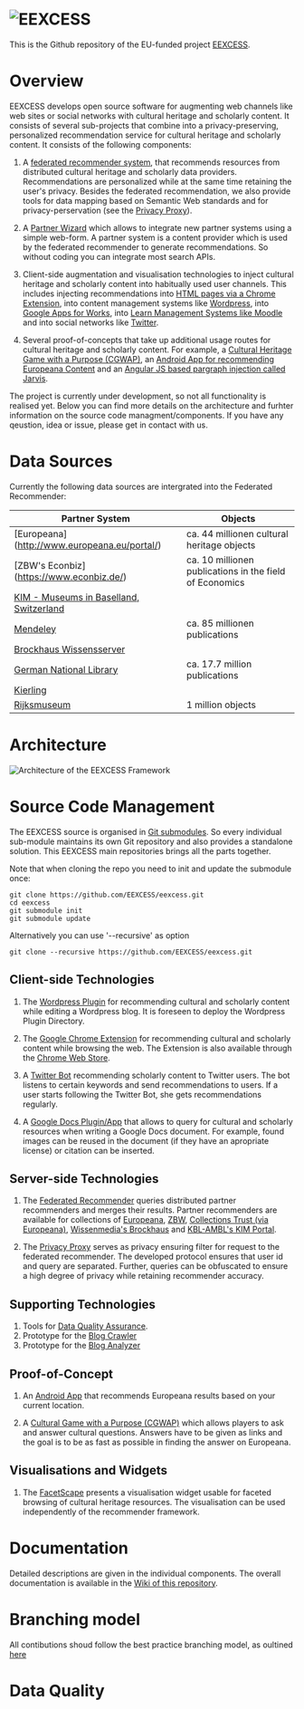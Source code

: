 ![EEXCESS](http://eexcess.eu/wp-content/uploads/2013/04/eexcess_Logo_neu1.jpg "EEXCESS")
=======

This is the Github repository of the EU-funded project [EEXCESS](http://eexcess.eu/ "EEXCESS").

# Overview

EEXCESS develops open source software for augmenting web channels like web sites or social networks with cultural heritage and scholarly content. It consists of several sub-projects that combine into a privacy-preserving, personalized recommendation service for cultural heritage and scholarly content. It consists of the following components:

1. A [federated recommender system](https://github.com/EEXCESS/recommender), that recommends resources from distributed cultural heritage and scholarly data providers. Recommendations are personalized while at the same time retaining the user's privacy.  Besides the federated recommendation, we also provide tools for data mapping based on Semantic Web standards and for privacy-perservation (see the [Privacy Proxy](https://github.com/EEXCESS/privacy-proxy)).

2. A [Partner Wizard](https://github.com/EEXCESS/PartnerWizard) which allows to integrate new partner systems using a simple web-form. A partner system is a content provider which is used by the federated recommender to generate recommendations. So without coding you can integrate most search APIs. 

3. Client-side augmentation and visualisation technologies to inject cultural heritage and scholarly content into habitually used user channels. This includes injecting recommendations into [HTML pages via a Chrome Extension](http://purl.org/eexcess/components/chrome-extension), into content management systems like [Wordpress](http://purl.org/eexcess/components/wordpress-plugin), into [Google Apps for Works](http://purl.org/eexcess/components/googledocs-plugin), into [Learn Management Systems like Moodle]() and into social networks like [Twitter](http://purl.org/eexcess/components/twitter-bot).

4. Several proof-of-concepts that take up additional usage routes for cultural heritage and scholarly content. For example, a [Cultural Heritage Game with a Purpose (CGWAP)](http://cgwap.lisawagner.li/CGWAP/), an [Android App for recommending Europeana Content](https://github.com/EEXCESS/android-app) and an [Angular JS based pargraph injection called Jarvis](https://github.com/EEXCESS/jarvis).

The project is currently under development, so not all functionality is realised yet. Below you can find more details on the architecture and furhter information on the source code managment/components. If you have any qeustion, idea or issue, please get in contact with us.


# Data Sources

Currently the following data sources are intergrated into the Federated Recommender:

|Partner System|Objects|
|--------------|-------|
| [Europeana] (http://www.europeana.eu/portal/) | ca. 44 millionen cultural heritage objects|
| [ZBW's Econbiz] (https://www.econbiz.de/)| ca. 10 millionen publications in the field of Economics|
| [KIM - Museums in Baselland, Switzerland](https://www.kgportal.bl.ch/startseite)| 
| [Mendeley](http://mendeley.com/)| ca. 85 millionen publications|
| [Brockhaus Wissensserver](https://vi.brockhaus.de/)||
| [German National Library](http://www.dnb.de/EN/Home/home_node.html)| ca. 17.7 million publications|
| [Kierling]()||
| [Rijksmuseum](https://www.rijksmuseum.nl/en/api)|1 million objects|





# Architecture

![Architecture of the EEXCESS Framework](http://eexcess.github.io/img/EEXCESS-Architecture-2015.svg)

# Source Code Management

The EEXCESS source is organised in [Git submodules](http://git-scm.com/book/en/v2/Git-Tools-Submodules). So every individual sub-module maintains its own  Git repository and also provides a standalone solution. This EEXCESS main repositories brings all the parts together.

Note that when cloning the repo you need to init and update the submodule once:

    git clone https://github.com/EEXCESS/eexcess.git
    cd eexcess
    git submodule init
    git submodule update

Alternatively you can use '--recursive' as option

    git clone --recursive https://github.com/EEXCESS/eexcess.git

## Client-side Technologies

1. The [Wordpress Plugin](https://github.com/EEXCESS/wordpress-plugin) for recommending cultural and scholarly content while editing a Wordpress blog. It is foreseen to deploy the Wordpress Plugin Directory.


2. The [Google Chrome Extension](http://purl.org/eexcess/components/chrome-extension) for recommending cultural and scholarly content while browsing the web. The Extension is also available through the [Chrome Web Store](https://chrome.google.com/webstore/detail/eexcess/mnicfonfoiffhekefgjlaihcpnbchdbc).
<!-- TODO: Rename repository, decompose into submodules (especially the visualisations) -->

3. A [Twitter Bot](http://purl.org/eexcess/components/twitter-bot) recommending scholarly content to Twitter users. The bot listens to certain keywords and send recommendations to users. If a user starts following the Twitter Bot, she gets recommendations regularly.

4. A [Google Docs Plugin/App](http://purl.org/eexcess/components/googledocs-plugin) that allows to query for cultural and scholarly resources when writing a Google Docs document. For example, found images can be reused in the document (if they have an apropriate license) or citation can be inserted.

## Server-side Technologies

1. The [Federated Recommender](https://github.com/EEXCESS/recommender) queries  distributed partner recommenders and merges their results. Partner recommenders are available for collections of [Europeana](http://www.europeana.eu/portal/), [ZBW](http://www.zbw.eu/de/), [Collections Trust (via Europeana)](http://www.collectionstrust.org.uk/), [Wissenmedia's Brockhaus](http://www.brockhaus.de/) and [KBL-AMBL's KIM Portal](http://kim.sharepointhosting.ch/default.aspx).

<!-- TODO: Needs update of the README.md -->

2. The [Privacy Proxy](https://github.com/EEXCESS/privacy-proxy) serves as privacy ensuring filter for request to the federated recommender. The developed protocol ensures that user id and query are separated. Further, queries can be obfuscated to ensure a high degree of privacy while retaining recommender accuracy.

<!-- TODO: Add README.md and explain the basics of the proxy -->


## Supporting Technologies

1. Tools for [Data Quality Assurance](https://github.com/EEXCESS/data-quality).
2. Prototype for the [Blog Crawler](https://github.com/n-witt/BlogCrawler)
3. Prototype for the [Blog Analyzer](https://github.com/n-witt/DataAnalyzer)


## Proof-of-Concept

1. An [Android App](http://purl.org/eexcess/components/android-app) that recommends Europeana results based on your current location.

2. A [Cultural Game with a Purpose (CGWAP)](https://github.com/EEXCESS/cgwap) which allows players to ask and answer cultural questions. Answers have to be given as links and the goal is to be as fast as possible in finding the answer on Europeana.
<!-- TODO: Needs update of the README.md plus a reference to the ECIR Paper -->

## Visualisations and Widgets

1. The [FacetScape](https://github.com/EEXCESS/vis-facetscape) presents a visualisation widget usable for faceted browsing of cultural heritage resources. The visualisation can be used independently of the recommender framework.


# Documentation

Detailed descriptions are given in the individual components. The overall documentation is available in the [Wiki of this repository](https://github.com/EEXCESS/eexcess/wiki).


# Branching model

All contibutions shoud follow the best practice branching model, as oultined [here](http://nvie.com/posts/a-successful-git-branching-model/)

# Data Quality












